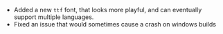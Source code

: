 * Added a new `ttf` font, that looks more playful, and can eventually support multiple languages.
* Fixed an issue that would sometimes cause a crash on windows builds
